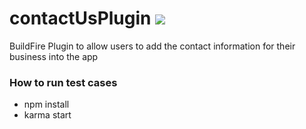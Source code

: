 # contactUsPlugin ![](https://api.travis-ci.org/BuildFire/contactUsPlugin.svg)

BuildFire Plugin to allow users to add the contact information for their business into the app

### How to run test cases
- npm install
- karma start